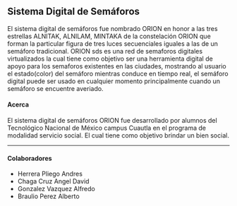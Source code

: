 ## Sistema Digital de Semáforos


El sistema digital de semáforos fue nombrado ORION en honor a las tres estrellas ALNITAK, ALNILAM, MINTAKA de la constelación ORION que forman la particular figura de tres luces secuenciales iguales a las de un semáforo tradicional.
ORION sds es una red de semaforos digitales virtualizados la cual tiene como objetivo ser una herramienta digital de apoyo para los semaforos existentes en las ciudades, mostrando al usuario el estado(color) del semáforo mientras conduce en tiempo real, el semáforo digital puede ser usado en cualquier momento principalmente cuando un semáforo se encuentre averiado.


#### Acerca

El sistema digital de semáforos ORION fue desarrollado por alumnos del Tecnológico Nacional de México campus Cuautla
en el programa de modalidad servicio social. El cual tiene como objetivo brindar un bien social.

---

#### Colaboradores

* Herrera Pliego Andres
* Chaga Cruz Angel David
* Gonzalez Vazquez Alfredo
* Braulio Perez Alberto

